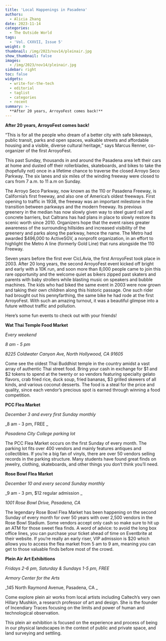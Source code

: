 ```yaml
---
title: 'Local Happenings in Pasadena'
authors:
  - Alicia Zhang
date: 2023-11-14
categories:
  - The Outside World
tags:
  - 'Vol. CXXVII, Issue 5'
weight: 0
thumbnail: /img/2023/nov14/pleinair.jpg
show_thumbnail: false
images:
  - /img/2023/nov14/pleinair.jpg
sidebar: right
toc: false
widgets:
  - write-for-the-tech
  - editorial
  - taglist
  - categories
  - recent
summary: >-
  **After 20 years, ArroyoFest comes back!**
---
```


**After 20 years, ArroyoFest comes back!** 

“This is for all the people who dream of a better city with safe bikeways, public transit, parks and open spaces, walkable streets and affordable housing and a visible, diverse cultural heritage,” says Marcus Renner, co-organizer of the first ArroyoFest. 

This past Sunday, thousands in and around the Pasadena area left their cars at home and dusted off their rollerblades, skateboards, and bikes to take the (hopefully not) once in a lifetime chance to traverse the closed Arroyo Seco Parkway. The six lanes and six miles of the winding freeway were closed to cars from 7 a.m. to 11 a.m on Sunday. 

The Arroyo Seco Parkway, now known as the 110 or Pasadena Freeway, is California’s first freeway, and also one of America’s oldest freeways. First opening to traffic in 1938, the freeway was an important milestone in the transition between parkways and the modern freeway. Its previous greenery in the median has now slowly given way to steel guard rail and concrete barriers, but Caltrans has had plans in place to slowly restore its scenic worth since 2010. Organizers hope that the event raises greater awareness of the surrounding hillsides and increased visibility of the greenery and parks along the parkway, hence the name. The Metro had awarded $496,000 to ActiveSGV, a nonprofit organization, in an effort to highlight the Metro A line (formerly Gold Line) that runs alongside the 110 Freeway. 

Seven years before the first ever CicLAvia, the first ArroyoFest took place in 2003. After 20 long years, the second ArroyoFest event kicked off bright and early with a 10K run, and soon more than 8,000 people came to join this rare opportunity and the welcome quiet as bikers zipped past skaters and parents with baby strollers while blasting music on speakers and bubble machines. The kids who had biked the same event in 2003 were now grown and taking their own children along this historic passage. One such rider had brought out his pennyfarthing, the same bike he had rode at the first ArroyoFest. With such an amazing turnout, it was a beautiful glimpse into a future without traffic and pollution. 

Here’s some fun events to check out with your friends!

**Wat Thai Temple Food Market**

_Every weekend_

_8 am - 5 pm_

_8225 Coldwater Canyon Ave, North Hollywood, CA 91605_

Come see the oldest Thai Buddhist temple in the country amidst a vast array of authentic Thai street food. Bring your cash in exchange for $1 and $2 tokens to spend at the twenty or so vendors featuring specialty gelato flavors, crab fried rice, duck soup, fried bananas, $3 grilled skewers of all kinds, and various coconut desserts. The food is a steal for the price and quality, since each vendor’s precious spot is earned through winning a food competition. 

**PCC Flea Market**

_December 3 and every first Sunday monthly_

_8 am - 3 pm, FREE _

_Pasadena City College parking lot_

The PCC Flea Market occurs on the first Sunday of every month. The parking lot fits over 400 vendors and mainly features antiques and collectibles. If you’re a big fan of vinyls, there are over 50 vendors selling records in the parking structure. Many students have found great finds on jewelry, clothing, skateboards, and other things you don’t think you’ll need. 

**Rose Bowl Flea Market**

_December 10 and every second Sunday monthly_

_9 am - 3 pm, $12 regular admission _

_1001 Rose Bowl Drive, Pasadena, CA_

The legendary Rose Bowl Flea Market has been happening on the second Sunday of every month for over 50 years with over 2,500 vendors in the Rose Bowl Stadium. Some vendors accept only cash so make sure to hit up an ATM for those sweet flea finds. A word of advice: to avoid the long box office lines, you can purchase your ticket ahead of time on Eventbrite at their website. If you’re really an early riser, VIP admission is $20 which allows you to access the flea market from 5 am to 9 am, meaning you can get to those valuable finds before most of the crowd.

**Plein Air Art Exhibitions**

_Fridays 2-6 pm, Saturday & Sundays 1-5 pm, FREE_

_Armory Center for the Arts_

_145 North Raymond Avenue, Pasadena, CA _

Come explore plein air works from local artists including Caltech’s very own Hillary Mushkin, a research professor of art and design. She is the founder of Incendiary Traces focusing on the limits and power of human and technological observation. 

This plein air exhibition is focused on the experience and process of being in our physical landscapes in the context of public and private space, and land surveying and settling. 
